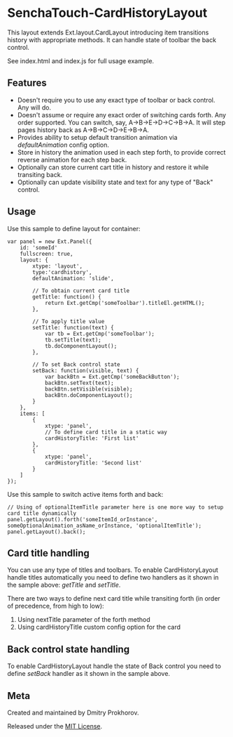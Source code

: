 SenchaTouch-CardHistoryLayout
===

This layout extends Ext.layout.CardLayout introducing item transitions history with appropriate methods. It can handle state of toolbar the back control.

See index.html and index.js for full usage example.

## Features

* Doesn't require you to use any exact type of toolbar or back control. Any will do.
* Doesn't assume or require any exact order of switching cards forth. Any order supported. You can switch, say, A->B->E->D->C->B->A. It will step pages history back as A->B->C->D->E->B->A.
* Provides ability to setup default transition animation via *defaultAnimation* config option.
* Store in history the animation used in each step forth, to provide correct reverse animation for each step back.
* Optionally can store current cart title in history and restore it while transiting back.
* Optionally can update visibility state and text for any type of "Back" control.

## Usage

Use this sample to define layout for container:

    var panel = new Ext.Panel({
        id: 'someId'
        fullscreen: true,
        layout: {
            xtype: 'layout',
            type:'cardhistory',
            defaultAnimation: 'slide',

            // To obtain current card title
            getTitle: function() {
                return Ext.getCmp('someToolbar').titleEl.getHTML();
            },

            // To apply title value
            setTitle: function(text) {
                var tb = Ext.getCmp('someToolbar');
                tb.setTitle(text);
                tb.doComponentLayout();
            },

            // To set Back control state
            setBack: function(visible, text) {
                var backBtn = Ext.getCmp('someBackButton');
                backBtn.setText(text);
                backBtn.setVisible(visible);
                backBtn.doComponentLayout();
            }
        },
        items: [
            {
                xtype: 'panel',
                // To define card title in a static way
                cardHistoryTitle: 'First list'
            },
            {
                xtype: 'panel',
                cardHistoryTitle: 'Second list'
            }
        ]
    });

Use this sample to switch active items forth and back:

    // Using of optionalItemTitle parameter here is one more way to setup card title dynamically
    panel.getLayout().forth('someItemId_orInstance', someOptionalAnimation_asName_orInstance, 'optionalItemTitle');
    panel.getLayout().back();

## Card title handling

You can use any type of titles and toolbars. To enable CardHistoryLayout handle titles automatically you need to define
two handlers as it shown in the sample above: *getTitle* and *setTitle*.

There are two ways to define next card title while transiting forth (in order of precedence, from high to low):

1. Using nextTitle parameter of the forth method
2. Using cardHistoryTitle custom config option for the card

## Back control state handling

To enable CardHistoryLayout handle the state of Back control you need to define *setBack* handler as it shown in the sample above.

## Meta
Created and maintained by Dmitry Prokhorov.

Released under the [MIT License](http://www.opensource.org/licenses/mit-license.php).